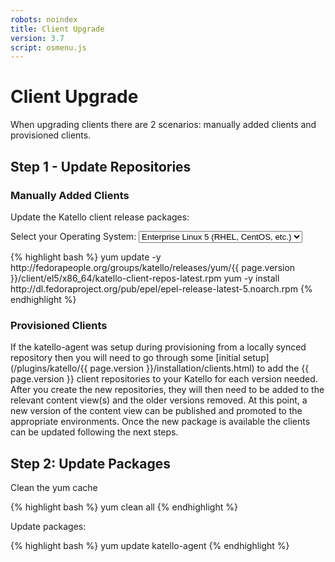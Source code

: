 ```yaml
---
robots: noindex
title: Client Upgrade
version: 3.7
script: osmenu.js
---
```


# Client Upgrade

When upgrading clients there are 2 scenarios: manually added clients and provisioned clients.

## Step 1 - Update Repositories

### Manually Added Clients

Update the Katello client release packages:

<p>
  Select your Operating System:
  <select id="operatingSystems">
     <option value="el5">Enterprise Linux 5 (RHEL, CentOS, etc.)</option>
     <option value="el6">Enterprise Linux 6 (RHEL, CentOS, etc.)</option>
     <option value="el7">Enterprise Linux 7 (RHEL, CentOS, etc.)</option>
     <option value="f27">Fedora 27</option>
     <option value="f28">Fedora 28</option>
  </select>
</p>

<div id="el5" markdown="1">
{% highlight bash %}
yum update -y http://fedorapeople.org/groups/katello/releases/yum/{{ page.version }}/client/el5/x86_64/katello-client-repos-latest.rpm
yum -y install http://dl.fedoraproject.org/pub/epel/epel-release-latest-5.noarch.rpm
{% endhighlight %}
</div>

<div id="el6" style="display:none;" markdown="1">
{% highlight bash %}
yum update -y http://fedorapeople.org/groups/katello/releases/yum/{{ page.version }}/client/el6/x86_64/katello-client-repos-latest.rpm
yum -y install http://dl.fedoraproject.org/pub/epel/epel-release-latest-6.noarch.rpm
{% endhighlight %}
</div>

<div id="el7" style="display:none;" markdown="1">
{% highlight bash %}
yum update -y http://fedorapeople.org/groups/katello/releases/yum/{{ page.version }}/client/el7/x86_64/katello-client-repos-latest.rpm
yum -y install http://dl.fedoraproject.org/pub/epel/epel-release-latest-7.noarch.rpm
{% endhighlight %}
</div>

<div id="f27" style="display:none;" markdown="1">
{% highlight bash %}
yum update -y http://fedorapeople.org/groups/katello/releases/yum/{{ page.version }}/client/fc27/x86_64/katello-client-repos-latest.rpm
{% endhighlight %}
</div>

<div id="f28" style="display:none;" markdown="1">
{% highlight bash %}
yum update -y http://fedorapeople.org/groups/katello/releases/yum/{{ page.version }}/client/fc28/x86_64/katello-client-repos-latest.rpm
{% endhighlight %}
</div>

### Provisioned Clients

If the katello-agent was setup during provisioning from a locally synced repository then you will need to go through some [initial setup](/plugins/katello/{{ page.version }}/installation/clients.html) to add the {{ page.version }} client repositories to your Katello for each version needed. After you create the new repositories, they will then need to be added to the relevant content view(s) and the older versions removed. At this point, a new version of the content view can be published and promoted to the appropriate environments. Once the new package is available the clients can be updated following the next steps.

## Step 2: Update Packages

Clean the yum cache

{% highlight bash %}
yum clean all
{% endhighlight %}

Update packages:

{% highlight bash %}
yum update katello-agent
{% endhighlight %}

